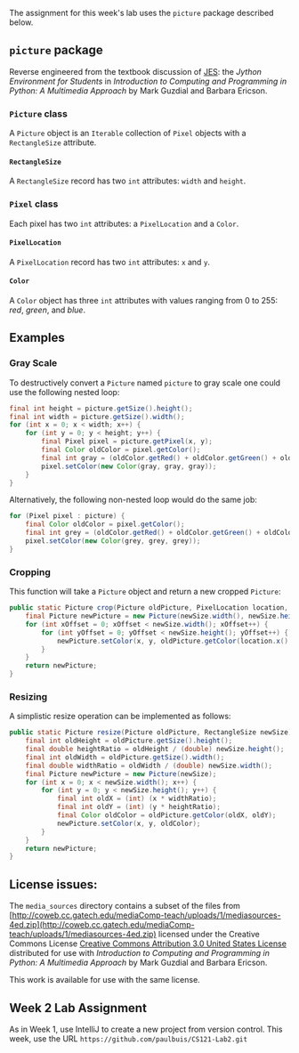 The assignment for this week's lab uses the `picture`
package described below.

## `picture` package

Reverse engineered from the textbook discussion of [JES](https://github.com/gatech-csl/jes):
the *Jython Environment for Students*
in *Introduction to Computing and Programming in Python: A Multimedia Approach*
by Mark Guzdial and Barbara Ericson.

### `Picture` class

A `Picture` object is an `Iterable` collection of
`Pixel` objects with a `RectangleSize` attribute.

#### `RectangleSize`

A `RectangleSize` record has two `int` attributes:
`width` and `height`.

### `Pixel` class

Each pixel has two `int` attributes: a `PixelLocation` and a `Color`.

#### `PixelLocation`

A `PixelLocation` record has two `int` attributes: `x` and `y`.

#### `Color`

A `Color` object has three `int` attributes with values ranging from 0 to 255: *red*, *green*, and *blue*.

## Examples

### Gray Scale

To destructively convert a `Picture` named `picture`
to gray scale one could use the following nested loop:

```java
final int height = picture.getSize().height();
final int width = picture.getSize().width();
for (int x = 0; x < width; x++) {
    for (int y = 0; y < height; y++) {
        final Pixel pixel = picture.getPixel(x, y);
        final Color oldColor = pixel.getColor();
        final int gray = (oldColor.getRed() + oldColor.getGreen() + oldColor.getBlue()) / 3;
        pixel.setColor(new Color(gray, gray, gray));
    }
}
```

Alternatively, the following non-nested loop would do the same job:
```java
for (Pixel pixel : picture) {
    final Color oldColor = pixel.getColor();
    final int grey = (oldColor.getRed() + oldColor.getGreen() + oldColor.getBlue()) / 3;
    pixel.setColor(new Color(grey, grey, grey));
}
```

### Cropping

This function will take a `Picture` object and return a new cropped `Picture`:
```java
public static Picture crop(Picture oldPicture, PixelLocation location,  RectagleSize newSize) {
    final Picture newPicture = new Picture(newSize.width(), newSize.height());
    for (int xOffset = 0; xOffset < newSize.width(); xOffset++) {
        for (int yOffset = 0; yOffset < newSize.height(); yOffset++) {
            newPicture.setColor(x, y, oldPicture.getColor(location.x() + xOffset, location.y() + yOffset));
        }
    }
    return newPicture;
}
```

### Resizing

A simplistic resize operation can be implemented as follows:

```java
public static Picture resize(Picture oldPicture, RectangleSize newSize) {
    final int oldHeight = oldPicture.getSize().height();
    final double heightRatio = oldHeight / (double) newSize.height();
    final int oldWidth = oldPicture.getSize().width();
    final double widthRatio = oldWidth / (double) newSize.width();
    final Picture newPicture = new Picture(newSize);
    for (int x = 0; x < newSize.width(); x++) {
        for (int y = 0; y < newSize.height(); y++) {
            final int oldX = (int) (x * widthRatio);
            final int oldY = (int) (y * heightRatio);
            final Color oldColor = oldPicture.getColor(oldX, oldY);
            newPicture.setColor(x, y, oldColor);
        }
    }
    return newPicture;
}
```

## License issues:

The `media_sources` directory contains a subset of the files
from [http://coweb.cc.gatech.edu/mediaComp-teach/uploads/1/mediasources-4ed.zip](http://coweb.cc.gatech.edu/mediaComp-teach/uploads/1/mediasources-4ed.zip)
licensed under the Creative Commons License
[Creative Commons Attribution 3.0 United States License](http://creativecommons.org/licenses/by/3.0/us/)
distributed for use with *Introduction to Computing and Programming in Python: A Multimedia Approach* by Mark Guzdial and Barbara Ericson.

This work is available for use with the same license.

## Week 2 Lab Assignment

As in Week 1, use IntelliJ to create a new project from version control.
This week, use the URL `https://github.com/paulbuis/CS121-Lab2.git`


